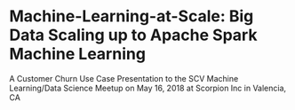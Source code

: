 # Machine-Learning-at-Scale: Big Data Scaling up to Apache Spark Machine Learning
A Customer Churn Use Case
Presentation to the SCV Machine Learning/Data Science Meetup on May 16, 2018
at Scorpion Inc in Valencia, CA

